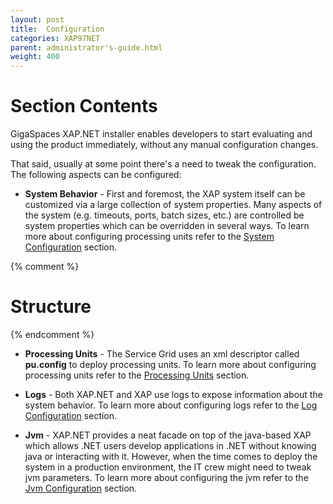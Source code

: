 ```yaml
---
layout: post
title:  Configuration
categories: XAP97NET
parent: administrator's-guide.html
weight: 400
---
```


# Section Contents

GigaSpaces XAP.NET installer enables developers to start evaluating and using the product immediately, without any manual configuration changes.

That said, usually at some point there's a need to tweak the configuration. The following aspects can be configured:

- **System Behavior** - First and foremost, the XAP system itself can be customized via a large collection of system properties. Many aspects of the system (e.g. timeouts, ports, batch sizes, etc.) are controlled be system properties which can be overridden in several ways. To learn more about configuring processing units refer to the [System Configuration](./system-configuration.html) section.

{% comment %}
# **Structure**
{% endcomment %}

- **Processing Units** - The Service Grid uses an xml descriptor called **pu.config** to deploy processing units. To learn more about configuring processing units refer to the [Processing Units](./processing-units.html) section.

- **Logs** - Both XAP.NET and XAP use logs to expose information about the system behavior. To learn more about configuring logs refer to the [Log Configuration](./log-configuration.html) section.

- **Jvm** - XAP.NET provides a neat facade on top of the java-based XAP which allows .NET users develop applications in .NET without knowing java or interacting with it. However, when the time comes to deploy the system in a production environment, the IT crew might need to tweak jvm parameters. To learn more about configuring the jvm refer to the [Jvm Configuration](./jvm-configuration.html) section.

